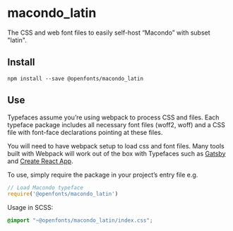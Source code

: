 
# macondo_latin

The CSS and web font files to easily self-host “Macondo” with subset "latin".

## Install

`npm install --save @openfonts/macondo_latin`

## Use

Typefaces assume you’re using webpack to process CSS and files. Each typeface
package includes all necessary font files (woff2, woff) and a CSS file with
font-face declarations pointing at these files.

You will need to have webpack setup to load css and font files. Many tools built
with Webpack will work out of the box with Typefaces such as [Gatsby](https://github.com/gatsbyjs/gatsby)
and [Create React App](https://github.com/facebookincubator/create-react-app).

To use, simply require the package in your project’s entry file e.g.

```javascript
// Load Macondo typeface
require('@openfonts/macondo_latin')
```

Usage in SCSS:
```scss
@import "~@openfonts/macondo_latin/index.css";
```
